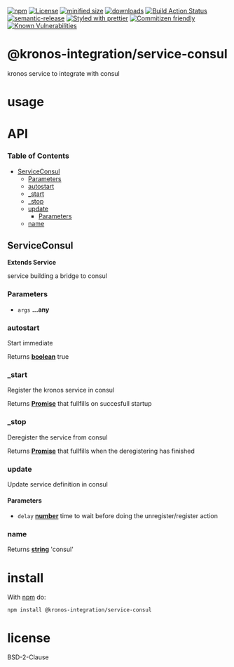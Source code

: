 [![npm](https://img.shields.io/npm/v/@kronos-integration/service-consul.svg)](https://www.npmjs.com/package/@kronos-integration/service-consul)
[![License](https://img.shields.io/badge/License-BSD%203--Clause-blue.svg)](https://opensource.org/licenses/BSD-3-Clause)
[![minified size](https://badgen.net/bundlephobia/min/@kronos-integration/service-consul)](https://bundlephobia.com/result?p=@kronos-integration/service-consul)
[![downloads](http://img.shields.io/npm/dm/@kronos-integration/service-consul.svg?style=flat-square)](https://npmjs.org/package/@kronos-integration/service-consul)
[![Build Action Status](https://img.shields.io/endpoint.svg?url=https%3A%2F%2Factions-badge.atrox.dev%2FKronos-Integration%2Fservice-consul%2Fbadge&style=flat)](https://actions-badge.atrox.dev/Kronos-Integration/service-consul/goto)
[![semantic-release](https://img.shields.io/badge/%20%20%F0%9F%93%A6%F0%9F%9A%80-semantic--release-e10079.svg)](https://github.com/Kronos-Integration/service-consul.git)
[![Styled with prettier](https://img.shields.io/badge/styled_with-prettier-ff69b4.svg)](https://github.com/prettier/prettier)
[![Commitizen friendly](https://img.shields.io/badge/commitizen-friendly-brightgreen.svg)](http://commitizen.github.io/cz-cli/)
[![Known Vulnerabilities](https://snyk.io/test/github/Kronos-Integration/service-consul/badge.svg)](https://snyk.io/test/github/Kronos-Integration/service-consul)

# @kronos-integration/service-consul

kronos service to integrate with consul

# usage

# API

<!-- Generated by documentation.js. Update this documentation by updating the source code. -->

### Table of Contents

-   [ServiceConsul](#serviceconsul)
    -   [Parameters](#parameters)
    -   [autostart](#autostart)
    -   [\_start](#_start)
    -   [\_stop](#_stop)
    -   [update](#update)
        -   [Parameters](#parameters-1)
    -   [name](#name)

## ServiceConsul

**Extends Service**

service building a bridge to consul

### Parameters

-   `args` **...any** 

### autostart

Start immediate

Returns **[boolean](https://developer.mozilla.org/docs/Web/JavaScript/Reference/Global_Objects/Boolean)** true

### \_start

Register the kronos service in consul

Returns **[Promise](https://developer.mozilla.org/docs/Web/JavaScript/Reference/Global_Objects/Promise)** that fullfills on succesfull startup

### \_stop

Deregister the service from consul

Returns **[Promise](https://developer.mozilla.org/docs/Web/JavaScript/Reference/Global_Objects/Promise)** that fullfills when the deregistering has finished

### update

Update service definition in consul

#### Parameters

-   `delay` **[number](https://developer.mozilla.org/docs/Web/JavaScript/Reference/Global_Objects/Number)** time to wait before doing the unregister/register action

### name

Returns **[string](https://developer.mozilla.org/docs/Web/JavaScript/Reference/Global_Objects/String)** 'consul'

# install

With [npm](http://npmjs.org) do:

```shell
npm install @kronos-integration/service-consul
```

# license

BSD-2-Clause
